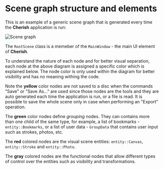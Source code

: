 # Scene graph structure and elements

This is an example of a generic scene graph that is generated every time the **Cherish** application is run: 

![Scene graph](https://github.com/vicrucann/cherish/blob/master/docs/cherish-SG.png)

The `RootScene` class is a memeber of the `MainWindow` - the main UI element of **Cherish**.

To understand the nature of each node and for better visual separation, each node at the above diagram is assigned a specific color which is explained below. The node color is only used within the diagram for better visibility and has no meaning withing the code.

Note the **yellow** color nodes are not saved to a disc when the commands "Save" or "Save As..." are used since those nodes are the tools and they are auto generated each time the application is run, or a file is read. It is possible to save the whole scene only in case when performing an "Export" operation.

The **green** color nodes define *grouping* nodes. They can contains more than one child of the same type, for example, a list of bookmarks - `entity::Bookmarks`, or a list of user data - `GroupData` that contains user input such as strokes, photos, etc.

The **red** colored nodes are the visual scene entities: `entity::Canvas`, `entity::Stroke` and `entity::Photo`.

The **gray** colored nodes are the functional nodes that allow different types of control over the entities such as visibility and transformations.
